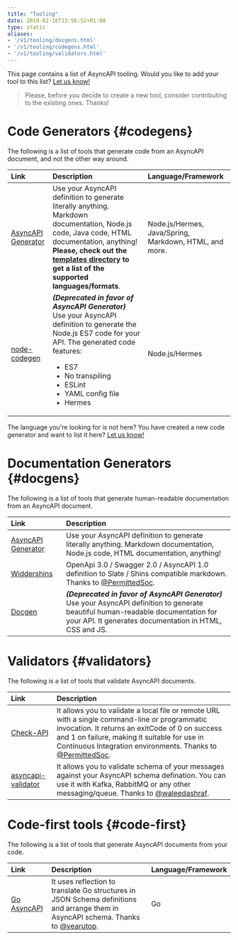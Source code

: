 ```yaml
---
title: "Tooling"
date: 2019-02-16T13:56:52+01:00
type: static
aliases:
- '/v1/tooling/docgens.html'
- '/v1/tooling/codegens.html'
- '/v1/tooling/validators.html'
---
```


This page contains a list of AsyncAPI tooling. Would you like to add your tool to this list? [Let us know!](https://github.com/asyncapi/asyncapi/issues/new)
<!--more-->

> Please, before you decide to create a new tool, consider contributing to the existing ones. Thanks!

# Code Generators {#codegens}

The following is a list of tools that generate code from an AsyncAPI document, and not the other way around.

| Link           | Description    | Language/Framework |
| :------------- | :------------- | :----------------- |
| [AsyncAPI Generator](https://github.com/asyncapi/generator) | Use your AsyncAPI definition to generate literally anything. Markdown documentation, Node.js code, Java code, HTML documentation, anything! **Please, check out the [templates directory](https://github.com/asyncapi/generator/tree/master/templates) to get a list of the supported languages/formats**. | Node.js/Hermes, Java/Spring, Markdown, HTML, and more.
| [node-codegen](https://github.com/asyncapi/node-codegen) | **_(Deprecated in favor of AsyncAPI Generator)_** <br>Use your AsyncAPI definition to generate the Node.js ES7 code for your API. The generated code features: <ul><li>ES7</li><li>No transpiling</li><li>ESLint</li><li>YAML config file</li><li>Hermes</li></ul>       | Node.js/Hermes

The language you're looking for is not here? You have created a new code generator and want to list it here? [Let us know!](https://github.com/asyncapi/asyncapi/issues/new)

# Documentation Generators {#docgens}

The following is a list of tools that generate human-readable documentation from an AsyncAPI document.

| Link           | Description    |
| :------------- | :------------- |
| [AsyncAPI Generator](https://github.com/asyncapi/generator) | Use your AsyncAPI definition to generate literally anything. Markdown documentation, Node.js code, HTML documentation, anything!
| [Widdershins](https://github.com/Mermade/widdershins) | OpenApi 3.0 / Swagger 2.0 / AsyncAPI 1.0 definition to Slate / Shins compatible markdown. Thanks to [@PermittedSoc](https://twitter.com/@Permittedsoc).
| [Docgen](https://github.com/asyncapi/docgen) | **_(Deprecated in favor of AsyncAPI Generator)_** <br>Use your AsyncAPI definition to generate beautiful human-readable documentation for your API. It generates documentation in HTML, CSS and JS.

# Validators {#validators}

The following is a list of tools that validate AsyncAPI documents.

| Link           | Description    |
| :------------- | :------------- |
| [Check-API](https://github.com/Mermade/check_api) | It allows you to validate a local file or remote URL with a single command-line or programmatic invocation. It returns an exitCode of 0 on success and 1 on failure, making it suitable for use in Continuous Integration environments. Thanks to [@PermittedSoc](https://twitter.com/@Permittedsoc).
| [asyncapi-validator](https://github.com/WaleedAshraf/asyncapi-validator) | It allows you to validate schema of your messages against your AsyncAPI schema defination. You can use it with Kafka, RabbitMQ or any other messaging/queue. Thanks to [@waleedashraf](https://twitter.com/@waleedashraf01).

# Code-first tools {#code-first}

The following is a list of tools that generate AsyncAPI documents from your code.

| Link           | Description    | Language/Framework |
| :------------- | :------------- | :----------------- |
| [Go AsyncAPI](https://github.com/swaggest/go-asyncapi) | It uses reflection to translate Go structures in JSON Schema definitions and arrange them in AsyncAPI schema. Thanks to [@vearutop](https://github.com/vearutop). | Go
